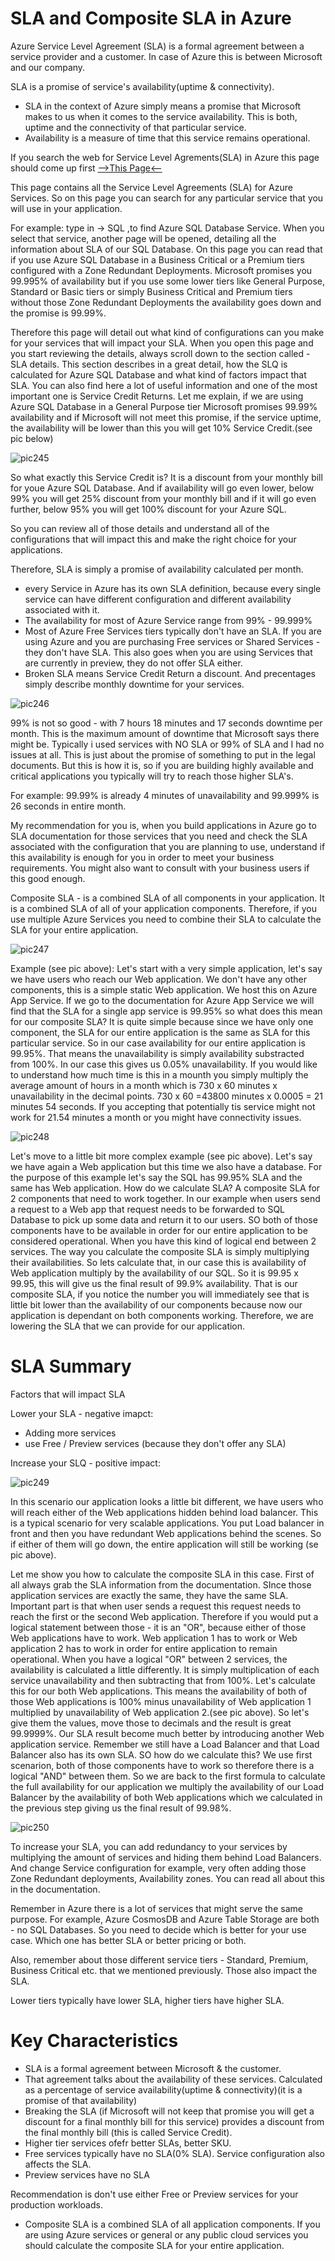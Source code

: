 # SLA and Composite SLA in Azure

Azure Service Level Agreement (SLA) is a formal agreement between a service provider and a customer. In case of Azure this is between Microsoft and our company.

SLA is a promise of service's availability(uptime & connectivity).

- SLA in the context of Azure simply means a promise that Microsoft makes to us when it comes to the service availability. This is both, uptime and the connectivity of that particular service.
- Availability is a measure of time that this service remains operational.

If you search the web for Service Level Agrements(SLA) in Azure this page should come up first [-->This Page<--](https://azure.microsoft.com/en-us/support/legal/sla/)

This page contains all the Service Level Agreements (SLA) for Azure Services. So on this page you can search for any particular service that you will use in your application.

For example: type in -> SQL ,to find Azure SQL Database Service. When you select that service, another page will be opened, detailing all the information about SLA of our SQL Database. On this page you can read that if you use Azure SQL Database in a Business Critical or a Premium tiers configured with a Zone Redundant Deployments. Microsoft promises you 99.995% of availability but if you use some lower tiers like General Purpose, Standard or Basic tiers or simply Business Critical and Premium tiers without those Zone Redundant Deployments the availability goes down and the promise is 99.99%.

Therefore this page will detail out what kind of configurations can you make for your services that will impact your SLA. When you open this page and you start reviewing the details, always scroll down to the section called - SLA details. This section describes in a great detail, how the SLQ is calculated for Azure SQL Database and what kind of factors impact that SLA. You can also find here a lot of useful information and one of the most important one is Service Credit Returns. Let me explain, if we are using Azure SQL Database in a General Purpose tier Microsoft promises 99.99% availability and if Microsoft will not meet this promise, if the service uptime, the availability will be lower than this you will get 10% Service Credit.(see pic below)

![pic245](https://github.com/Julian22222/Clouds/blob/main/Azure/IMG/pic245.jpg)

So what exactly this Service Credit is? It is a discount from your monthly bill for youe Azure SQL Database. And if availability will go even lower, below 99% you will get 25% discount from your monthly bill and if it will go even further, below 95% you will get 100% discount for your Azure SQL.

So you can review all of those details and understand all of the configurations that will impact this and make the right choice for your applications.

Therefore, SLA is simply a promise of availability calculated per month.

- every Service in Azure has its own SLA definition, because every single service can have different configuration and different availability associated with it.
- The availability for most of Azure Service range from 99% - 99.999%
- Most of Azure Free Services tiers typically don't have an SLA. If you are using Azure and you are purchasing Free services or Shared Services - they don't have SLA. This also goes when you are using Services that are currently in preview, they do not offer SLA either.
- Broken SLA means Service Credit Return a discount. And precentages simply describe monthly downtime for your services.

![pic246](https://github.com/Julian22222/Clouds/blob/main/Azure/IMG/pic246.jpg)

99% is not so good - with 7 hours 18 minutes and 17 seconds downtime per month. This is the maximum amount of downtime that Microsoft says there might be. Typically i used services with NO SLA or 99% of SLA and I had no issues at all. This is just about the promise of something to put in the legal documents. But this is how it is, so if you are building highly available and critical applications you typically will try to reach those higher SLA's.

For example: 99.99% is already 4 minutes of unavailability and 99.999% is 26 seconds in entire month.

My recommendation for you is, when you build applications in Azure go to SLA documentation for those services that you need and check the SLA associated with the configuration that you are planning to use, understand if this availability is enough for you in order to meet your business requirements. You might also want to consult with your business users if this good enough.

Composite SLA - is a combined SLA of all components in your application. It is a combined SLA of all of your application components. Therefore, if you use multiple Azure Services you need to combine their SLA to calculate the SLA for your entire application.

![pic247](https://github.com/Julian22222/Clouds/blob/main/Azure/IMG/pic247.jpg)

Example (see pic above): Let's start with a very simple application, let's say we have users who reach our Web application. We don't have any other components, this is a simple static Web application. We host this on Azure App Service. If we go to the documentation for Azure App Service we will find that the SLA for a single app service is 99.95% so what does this mean for our composite SLA? It is quite simple because since we have only one component, the SLA for our entire application is the same as SLA for this particular service. So in our case availability for our entire application is 99.95%. That means the unavailability is simply availability substracted from 100%. In our case this gives us 0.05% unavailability. If you would like to understand how much time is this in a mounth you simply multiply the average amount of hours in a month which is 730 x 60 minutes x unavailability in the decimal points. 730 x 60 =43800 minutes x 0.0005 = 21 minutes 54 seconds. If you accepting that potentially tis service might not work for 21.54 minutes a month or you might have connectivity issues.

![pic248](https://github.com/Julian22222/Clouds/blob/main/Azure/IMG/pic248.jpg)

Let's move to a little bit more complex example (see pic above). Let's say we have again a Web application but this time we also have a database. For the purpose of this example let's say the SQL has 99.95% SLA and the same has Web application. How do we calculate SLA? A composite SLA for 2 components that need to work together. In our example when users send a request to a Web app that request needs to be forwarded to SQL Database to pick up some data and return it to our users. SO both of those components have to be available in order for our entire application to be considered operational. When you have this kind of logical end between 2 services. The way you calculate the composite SLA is simply multiplying their availabilities. So lets calculate that, in our case this is availability of Web application multiply by the availability of our SQL. So it is 99.95 x 99.95, this will give us the final result of 99.9% availability. That is our composite SLA, if you notice the number you will immediately see that is little bit lower than the availability of our components because now our application is dependant on both components working. Therefore, we are lowering the SLA that we can provide for our application.

# SLA Summary

Factors that will impact SLA

Lower your SLA - negative imapct:

- Adding more services
- use Free / Preview services (because they don't offer any SLA)

Increase your SLQ - positive impact:

![pic249](https://github.com/Julian22222/Clouds/blob/main/Azure/IMG/pic249.jpg)

In this scenario our application looks a little bit different, we have users who will reach either of the Web applications hidden behind load balancer. This is a typical scenario for very scalable applications. You put Load balancer in front and then you have redundant Web applications behind the scenes. So if either of them will go down, the entire application will still be working (se pic above).

Let me show you how to calculate the composite SLA in this case. First of all always grab the SLA information from the documentation. SInce those application services are exactly the same, they have the same SLA. Important part is that when user sends a request this request needs to reach the first or the second Web application. Therefore if you would put a logical statement between those - it is an "OR", because either of those Web applications have to work. Web application 1 has to work or Web application 2 has to work in order for entire application to remain operational. When you have a logical "OR" between 2 services, the availability is calculated a little differently. It is simply multiplication of each service unavailability and then subtracting that from 100%. Let's calculate this for our both Web applications. This means the availability of both of those Web applications is 100% minus unavailability of Web application 1 multiplied by unavailability of Web application 2.(see pic above). So let's give them the values, move those to decimals and the result is great 99.9999%. Our SLA result become much better by introducing another Web application service. Remember we still have a Load Balancer and that Load Balancer also has its own SLA. SO how do we calculate this? We use first scenarion, both of those components have to work so therefore there is a logical "AND" between them. So we are back to the first formula to calculate the full availability for our application we multiply the availability of our Load Balancer by the availability of both Web applications which we calculated in the previous step giving us the final result of 99.98%.

![pic250](https://github.com/Julian22222/Clouds/blob/main/Azure/IMG/pic250.jpg)

To increase your SLA, you can add redundancy to your services by multiplying the amount of services and hiding them behind Load Balancers. And change Service configuration for example, very often adding those Zone Redundant deployments, Availability zones. You can read all about this in the documentation.

Remember in Azure there is a lot of services that might serve the same purpose. For example, Azure CosmosDB and Azure Table Storage are both - no SQL Databases. So you need to decide which is better for your use case. Which one has better SLA or better pricing or both.

Also, remember about those different service tiers - Standard, Premium, Business Critical etc. that we mentioned previously. Those also impact the SLA.

Lower tiers typically have lower SLA, higher tiers have higher SLA.

# Key Characteristics

- SLA is a formal agreement between Microsoft & the customer.
- That agreement talks about the availability of these services. Calculated as a percentage of service availability(uptime & connectivity)(it is a promise of that availability)
- Breaking the SLA (if Microsoft will not keep that promise you will get a discount for a final monthly bill for this service) provides a discount from the final monthly bill (this is called Service Credit).
- Higher tier services ofefr better SLAs, better SKU.
- Free services typically have no SLA(0% SLA). Service configuration also affects the SLA.
- Preview services have no SLA

Recommendation is don't use either Free or Preview services for your production workloads.

- Composite SLA is a combined SLA of all application components. If you are using Azure services or general or any public cloud services you should calculate the composite SLA for your entire application.
